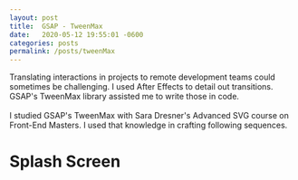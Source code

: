 ```yaml
---
layout: post
title:  GSAP - TweenMax
date:   2020-05-12 19:55:01 -0600
categories: posts
permalink: /posts/tweenMax
---
```


Translating interactions in projects to remote development teams could sometimes be challenging. I used After Effects to detail out transitions. GSAP's TweenMax library assisted me to write those in code.  
<br>
I studied GSAP's TweenMax with Sara Dresner's Advanced SVG course on Front-End Masters. I used that knowledge in crafting following sequences.

# Splash Screen

